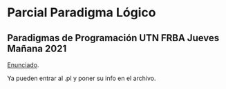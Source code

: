 # Parcial Paradigma Lógico
## Paradigmas de Programación UTN FRBA Jueves Mañana 2021

[Enunciado](https://docs.google.com/document/d/1osM_e_AalnFBztdQeBm2IhFBUJojU4Afl3dZ-XS9LUE/edit).

Ya pueden entrar al .pl y poner su info en el archivo.
